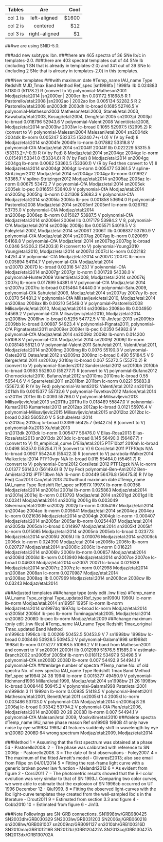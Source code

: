 | Tables   |      Are      |  Cool |
|----------|:-------------:|------:|
| col 1 is |  left-aligned | $1600 |
| col 2 is |    centered   |   $12 |
| col 3 is | right-aligned |    $1 |
    

###we are using SNID-5.0.

###add new subtype: Ibn.
###there are 465 spectra of 36 SNe Ib/c in templates-2.0.
###there are 403 spectral templates out of 44 SNe Ib (including 1 SN that is already in templates-2.0) and 341 out of 39 SNe Ic (including 2 SNe that is already in templates-2.0) in this templates.


###New templates
###with maximum date
#Temp_name   IAU_name   Type		Redshift     MJD_Tmax     Band     Method                    Ref_spec
|sn1998fa  |   1998fa	 IIb		0.024883     51180.0 (51178.2) R (convert to V)	       polynomial-Matheson2001   Modjaz/etal:2014
|sn2000er  |   2000er	 Ibn		0.031172     51868.5  R	       1		         Pastorello/etal:2008
|sn2002ao  |   2002ao	 Ibn		0.005134     52282.5  R	       2		       	 Pastorello/etal:2008
sn2003dh     2003dh	 Ic-broad	0.1685	     52746.5  V	       polynomial-Matheson2003	 Matheson/etal:2003, Stanek/etal:2003, Kawabata/etal:2003, Kosugi/etal:2004, Deng/etal:2005
sn2003jd     2003jd	 Ic-broad	0.018796     52943.6  V        polynomial-Valenti2008	 Valenti/etal:2008, Modjaz/etal:2014 
sn2003lw     2003lw	 Ic-broad	0.1055	     52997.5 (52995.2) R (convert to V)	       polynomial-Malesani2004	 Malesani/etal:2004
sn2004dk     2004dk      Ib-norm	0.005247     53237.5 (53240.7+/-1.0) V (V by Fed)       8      			 Modjaz/etal:2014
sn2004fe     2004fe	 Ic-norm	0.017882     53318.8  V	       polynomial-CfA  		 Modjaz/etal:2014
sn2004ff     2004ff      IIb	  	0.022229     53315.5 (53313.2+/-0.9) R	(V by Fed)       8    	 		 Modjaz/etal:2014
sn2004ge     2004ge      Ic-norm	0.015491     53341.0 (53334.6) R	(V by Fed)       8    	 		 Modjaz/etal:2014
sn2004gq     2004gq	Ib-norm		0.0062	     53360.5 (53360.1) V (R by Fed then convert to V)       8	 		 Modjaz/etal:2014
sn2004gt     2004gt	Ic-norm		0.005477     53361.5  V        spline-Stritzinger2012	 Modjaz/etal:2014
sn2004gv     2004gv	 Ib-norm	0.019927     53365.7  V	       spline-Stritzinger2012    Modjaz/etal:2014
sn2005az     2005az	Ic-norm		0.00875	     53472.7  V        polynomial-CfA            Modjaz/etal:2014
sn2005ek     2005ek	 Ic-pec		0.016551     53640.9  V	       polynomial-CfA            Modjaz/etal:2014
sn2005hg     2005hg	 Ib-norm	0.021308     53683.3  V        polynomial-CfA            Modjaz/etal:2014
sn2005la     2005la	 Ib-pec		0.001858     53694.0  R        polynomial-Pastorello2008 Modjaz/etal:2014
sn2005mf     2005mf	 Ic-norm	0.026762     53735.0  V	       polynomial-CfA            Modjaz/etal:2014	
sn2006ep     2006ep	 Ib-norm	0.015027     53987.5  V        polynomial-CfA            Modjaz/etal:2014
sn2006el     2006el	 IIb		0.017179     53984.2  V	       8, polynomial-CfA	 Modjaz/etal:2014
sn2006jc     2006jc      Ibn		0.005571     54019.5  V        3                         Foley/etal:2007, Modjaz/etal:2014
sn2006T	     2006T	   IIb		0.008837     53780.9  V        polynomial-CfA            Modjaz/etal:2014
sn2007ag     2007ag	Ib-norm         0.020069     54169.8  V	       polynomial-CfA       	 Modjaz/etal:2014
sn2007bg     2007bg      Ic-broad	0.0346	     54206.2 (54203.9)  R (convert to V)	       polynomial-Young2010    	 Young/etal:2010, Modjaz/etal:2014
sn2007cl     2007cl	 Ic-norm 	0.022182     54251.4  V	       polynomial-CfA          	 Modjaz/etal:2014
sn2007C	     2007C	Ib-norm 	0.005894     54114.7  V	       polynomial-CfA            Modjaz/etal:2014	
sn2007D      2007D	 Ic-broad	0.02316	     54123.1  V	       polynomial-CfA          	 Modjaz/etal:2014
sn2007gr     2007gr	 Ic-norm	0.001728     54338.0  V        polynomial-Hunter2009	 Valenti/etal:2008, Modjaz/etal:2014
sn2007kj     2007kj	 Ib-norm 	0.017899     54381.6  V        polynomial-CfA            Modjaz/etal:2014
sn2007ru     2007ru	 Ic-broad       0.015464     54440.0  V	       polynomial-Sahu2009, polynomial-CfA        Sahu/etal:2009, Modjaz/etal:2014
sn2007uy     2007uy	 Ib-pec		0.0070	     54481.2  V	       polynomial-CfA            Milisavljevic/etal:2010, Modjaz/etal:2014
sn2008ax     2008ax	 IIb		0.00210	     54549.0  V        polynomial-Pastorello2008 Milisavljevic/etal:2010, Modjaz/etal:2014
sn2008bo     2008bo	 IIb		0.004950     54569.2  V	       polynomial-CfA          	 Milisavljevic/etal:2010, Modjaz/etal:2014
sn2008hw     2008hw	 Ic-broad	0.5295	     54772.5  V	       10			 Jin/etal:2013
sn2009bb     2009bb	 Ic-broad	0.00987	     54923.4  V	       polynomial-Pignata2011, polynomial-CfA	 Pignata/etal:2011
sn2009er     2009er      Ib-pec 	0.0350	     54982.6  V	       polynomial-CfA          	 Modjaz/etal:2014
sn2009iz     2009iz      Ib-norm	0.014200     55108.8  V	       polynomial-CfA          	 Modjaz/etal:2014
sn2009jf     2009jf      Ib-norm	0.008148     55121.0  V	       polynomial-Valenti2011  	 Sahu/etal:2011, Valenti/etal:2011, Modjaz/etal:2014
sn2009mg     2009mg      IIb            0.0076       55190.3  V        polynomial-Oates2012      Oates/etal:2012
sn2009nz     2009nz	 Ic-broad	0.490	     55184.5  V	       9			 Berger/etal:2011
sn2010ay     2010ay	 Ic-broad	0.067	     55272.5 (55270.2)  R (convert to V)	       polynomial-Sanders2012	 Sanders/etal:2012
sn2010bh     2010bh	 Ic-broad	0.0593	     55280.0 (55277.7)  R (convert to V)	       polynomial-Bufano2012	 Chornock/etal:2010, Bufano/etal:2012
sn2010ma     2010ma	 Ic-broad	0.55	     56544.6  V        4			 Sparre/etal:2011
sn2011bm     2011bm	 Ic-norm        0.0221	     55683.8 (55672.9) R (V by Fed)	       polynomial-Valenti2012	 Valenti/etal:2012
sn2011dh     2011dh	 IIb		0.0015377    55732.6  V        polynomial-Tsvetkov2012	 Marion/etal:2014
sn2011ei     2011ei	 IIb		0.0093	     55786.0  V	       polynomial-Milisavljevic2013 Milisavljevic/etal:2013
sn2011fu     2011fu	 IIb		0.018489     55847.0  V	       polynomial-Kumar2013	 Kumar/etal:2013
sn2012ap     2012ap	 Ic-broad	0.0121	     55976.4  V	       polynomial-Milisavljevic2015 Milisavljevic/etal:2015
sn2012bz     2012bz	 Ic-broad	0.283	     56052.0  V	       5			 Schulze/etal:2014      
sn2013cq     2013cq	 Ic-broad	0.3399	     56425.7 (56427.5) B (convert to V)	       polynomial-Xu2013 	 Xu/etal:2013	
sn2013dk     2013dk	 Ic-norm	0.005477     56476.0  V	       Elias-Rosa2013		 Elias-Rosa/etal:2013
sn2013dx     2013dx	 Ic-broad	0.145	     56490.0 (56487.7)  r (convert to V)	 fit_empirical_curve    D'Elia/etal:2015
PTF10bzf     2010ah	 Ic-broad	0.0498	     55257.0 (55254.7)  R	(convert to V)      6			 Corsi/etal:2011
PTF10qts     N/A	 Ic-broad	0.0907	     55424.6 (55422.3) R	(convert to V)       parabola-Walker2014	 Walker/etal:2014
PTF10vgv     N/A	 Ic-broad	0.015	     55464.0 (55461.7) R	(convert to V)       polynomial-Corsi2012	 Corsi/etal:2012
PTF12gzk     N/A	 Ic-norm	0.01377	     56143.0 (56149.6) B	(V by Fed)       polynomial-Ben-Ami2012	 Ben-Ami/etal:2012
iPTF13bvn    N/A	 Ib-norm	0.00449	     56476.8 (56475.8) R	(V by Fed)       Cao2013			 Cao/etal:2013
###without maximum date
#Temp_name   IAU_name   Type		Redshift            Ref_spec
sn1997X	     1997X      Ib-norm	        0.00358             Modjaz/etal:2014
sn2001ai     2001ai  	Ib-norm		0.025863	    Modjaz/etal:2014
sn2001ej     2001ej     Ib-norm	        0.013793            Modjaz/etal:2014
sn2001gd     2001gd     IIb		0.00341		    Modjaz/etal:2014
sn2001ig     2001ig	IIb		0.003049	    Silverman/etal:2009
sn2002ji     2002ji     Ib-norm	        0.0054167           Modjaz/etal:2014
sn2004ao     2004ao	Ib-norm         0.005641            Modjaz/etal:2014
sn2004eu     2004eu	Ic-norm		0.021636	    Modjaz/etal:2014
sn2004gk     2004gk	Ic-norm 	-0.000407	    Modjaz/etal:2014
sn2005ar     2005ar     Ib-norm		0.0254487	    Modjaz/etal:2014
sn2005da     2005da	Ic-broad	0.014997	    Modjaz/etal:2014
sn2005kf     2005kf	Ic-norm        0.015085            Modjaz/etal:2014
sn2005nb     2005nb	Ic-broad	0.023773            Modjaz/etal:2014
sn2005U      2005U	IIb		0.010076	    Modjaz/etal:2014
sn2006ck     2006ck	Ic-norm		0.024390	    Modjaz/etal:2014
sn2006fo     2006fo     Ib-norm		0.020727	    Modjaz/etal:2014
sn2006lc     2006lc     Ib-norm		0.016221	    Modjaz/etal:2014
sn2006lv     2006lv	Ib-norm 	0.00857		    Modjaz/etal:2014
sn2006ld     2006ld	Ib-norm		0.013940 	    Modjaz/etal:2014
sn2007ce     2007ce     Ic-broad	0.04633		    Modjaz/etal:2014
sn2007I	     2007I	Ic-broad	0.021639	    Modjaz/etal:2014
sn2007rz     2007rz     Ic-norm		0.012998	    Modjaz/etal:2014
sn2008an     2008an     Ic-norm		0.0270987	    Modjaz/etal:2014	
sn2008aq     2008aq     IIb		0.007969	    Modjaz/etal:2014
sn2008cw     2008cw     IIb		0.03243		    Modjaz/etal:2014


###Adjusted templates 
###change type (only edit .lnw files)
#Temp_name   IAU_name   Type_original   Type_updated          Ref_type
sn1990U	     1990U	Ic-norm		 Ib-norm	      Modjaz/etal:2014
sn1995F	     1995F      Ic-norm          Ib-norm	      Modjaz/etal:2014
sn1997dq     1997dq     Ic-broad	 Ic-norm	      Modjaz/etal:2014
sn2005bf     2005bf     Ib-pec	         Ib-norm	      Tominaga/etal:2005, Modjaz/etal:2014
sn2008D	     2008D      Ib-pec	         Ib-norm	      Modjaz/etal:2009
###change maximum (only edit .lnw files)
#Temp_name   IAU_name   Type		Redshift     Tmax_original     Tmax_updated     Band     Method            
sn1996cb     1996cb	IIb		0.00269	     50452.5	       50453.9		V	 7
sn1998bw     1998bw	Ic-broad 	0.008446     50928.5	       50945.2		V	 polynomial-Galama1998
sn1998dt     1998dt	Ib-norm		0.015277     51068.5	       51066.2		V	 R band from Matheson2001 and convert to V
sn2000H	     2000H	IIb		0.012989     51576.5  	       51585.0		V	 estimate-Branch2002
sn2005bf     2005bf	Ib-norm		0.018112     53497.9	       53498.5		V	 polynomial-CfA
sn2008D	     2008D	Ib-norm		0.007	     54492.9	       54494.1		V	 polynomial-CfA
###enlarge number of spectra
#Temp_name  No. of old spectra   No. of new spectra   IAU_name   Type       Redshift         Tmax     Band     Method                 Ref_spec
sn1994I	     24	       		  38 	    	      	1994I	 Ic-norm    0.0015377	     49450.9  V	       polynomial-Richmond1996 Millard/etal:1999, Modjaz/etal:2014
sn1998bw     21	    		  26  	     		1998bw	 Ic-broad   0.008446         50945.2  V	       polynomial-Galama1998  Patat/etal:2001
sn1999dn     3			  11			1999dn	 Ib-norm    0.00935	     51418.5  V	       polynomial-Benetti2011 Matheson/etal:2001, Benetti/etal:2011
sn2005kl     1			  4			2005kl	 Ic-norm    0.003486	     53703.0  V	       polynomial-CfA	      Modjaz/etal:2014
sn2006aj     8			  26			2006aj	 Ic-broad   0.03342	     53794.2  V	       polynomial-CfA	      Pian/etal:2006, Modjaz/etal:2014
sn2008D	     20			  28			2008D	 Ib-norm    0.007	     54494.1  V	       polynomial-CfA	      Malesani/etal:2009, Moskvitin/etal:2010
###delete spectra
#Temp_name   IAU_name  phase  reason					Ref
sn1990B	     1990B     41     only have noise				by eye
sn1993J	     1993J     41     features suddenly shift in wavelength	by eye
sn2008D	     2008D     64     wrong spectrum   				Modjaz/etal:2009, Modjaz/etal:2014

###Method
1 = Assuming that the first spectrum was obtained at a phase 5d - Pastorello2008.
2 = The phase was calibrated with reference to SN 2006jc - Pastorello2008.
3 = The date of first observations - Foley2007.
4 = The maximum of the fitted Arnett's model - OlivaresE2013; also see email from Filipe on 04/01/2014
5 = Fitting the rest-frame light curve with a generic broken power law function - Melandri2012
6 = As evident from figure 2 - Corsi2011
7 = The photometric results showed that the B-I color evolution was very similar to that of SN 1993J. Comparing two color curves, we were able to estimate that the explosion of SN 1996cb occurred on UT 1996 December 12 - Qiu1999.
8 = Fitting the observed light-curves with the Ibc light-curve templates they created from the well-sampled Ibc's in the literature - Drout2011
9 = Estimated from section 3.3 and figure 4 - Cobb2010
10 = Estimated from figure 6 - Jin13.

###Note
Followings are SN-GRB connections.
SN1998bw/GRB980425  SN2003dh/GRB030329  SN2003lw/GRB031203  SN2006aj/GRB060218  sn2008hw/GRB081007  sn2009nz/GRB091127  sn2010bh/GRB100316D  SN2010ma/GRB101219B  SN2012bz/GRB120422A  SN2013cq/GRB130427A SN2013dx/GRB130702A

